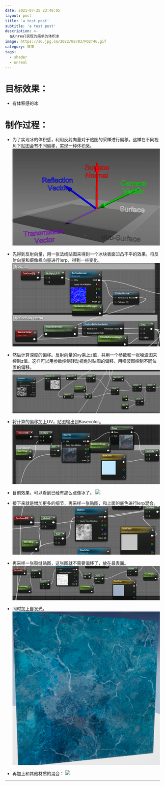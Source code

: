 ```yaml
---
date: 2021-07-25 23:48:05
layout: post
title: 'a test post'
subtitle: 'a test post'
description: >-
  在Unreal实现的简单的体积冰
image: https://s6.jpg.cm/2022/08/03/PQ2T4G.gif
category: 效果
tags:
  - shader
  - unreal
---
```

# 目标效果：
- 有体积感的冰

# 制作过程：
- 为了实现冰的体积感，利用反射向量对于贴图的采样进行偏移。这样在不同视角下贴图会有不同偏移，实现一种体积感。
![](/assets/img/ice/1.png)
- 先得到反射向量，用一张法线贴图来得到一个冰块表面凹凸不平的效果。将反射向量和摄像机向量进行lerp，得到一些变化。
![](/assets/img/ice/2.png)
- 然后计算深度的偏移。反射向量的xy乘上z值，并用一个参数和一张噪波图来控制z值。这样可以用参数控制转动视角时贴图的偏移，用噪波图控制不同位置的偏移。
![](/assets/img/ice/3.png)
- 将计算的偏移加上UV，贴图输出到Basecolor。
![](/assets/img/ice/4.png)
- 目前效果，可以看到已经有那么点像冰了。
![](/assets/img/ice/5.png)
- 接下来就是增加更多的细节，再采样一张贴图，和上面的底色进行lerp混合。
![](/assets/img/ice/6.png)

- 再采样一张裂缝贴图，这张图就不需要偏移了，放在最表面。
![](/assets/img/ice/7.png)
- 同时加上自发光。
![](/assets/img/ice/8.png)
- 再加上和其他材质的混合：
![](/assets/img/ice/9.png)


---